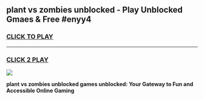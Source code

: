 
## plant vs zombies unblocked - Play Unblocked Gmaes & Free #enyy4
<h3>
<a href="https://news.freeplayer.one?title=plant_vs_zombies_unblocked&ref=24F">CLICK TO PLAY</a></h3>
<hr>

<h3>
<a href="https://news.freeplayer.one?title=plant_vs_zombies_unblocked&ref=24F">CLICK 2 PLAY</a>
  
</h3>

<a href="https://news.freeplayer.one?title=plant_vs_zombies_unblocked&ref=24F/"><img src="https://clearcache.store/games.png"></a>


**plant vs zombies unblocked games unblocked: Your Gateway to Fun and Accessible Online Gaming**
